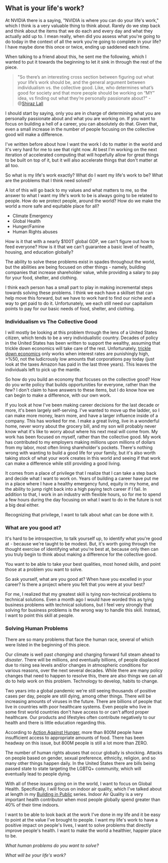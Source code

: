 ## What is your life's work?

At NVIDIA there is a saying, "NVIDIA is where you can do your life's work," which I think is a very valuable thing to think about. Rarely do we step back and think about the items that we do each and every day and what they actually add up to. I mean really, when did you assess what you're going to do today in the context of all the work you're going to complete in your life? I have maybe done this once or twice, ending up saddened each time. 

When talking to a friend about this, he sent me the following, which I wanted to put it towards the beginning to let it sink in through the rest of the piece. 

> "So there’s an interesting cross section between figuring out what your life’s work should be, and the general argument between individualism vs. the collective good. Like, who determines what’s good for society and that more people should be working on “MY” idea, vs finding out what they’re personally passionate about?" - @[Shiraz Lall](@shizman)

I should start by saying, only you are in charge of determining what you are personally passionate about and what you are working on. If you want to focus on building a hell of a career, you can absolutely do that. Given that, even a small increase in the number of people focusing on the collective good will make a difference. 

I've written before about how I want the work I do to matter in the world and it's very hard for me to see that right now. At best I'm working on the next iteration of accelerated computing that will hopefully allow for great things to be built on top of it, but it will also accelerate things that don't matter at all too. 

So what is my life's work exactly? What do I want my life's work to be? What are the problems that I think need solved?

A lot of this will go back to my values and what matters to me, so the answer to what I want my life's work to be is always going to be related to people. How do we protect people, around the world? How do we make the world a more safe and equitable place for all? 

- Climate Emergency
- Global Health
- Hunger/Famine
- Human Rights abuses

How is it that with a nearly $100T global GDP, we can't figure out how to feed everyone? How is it that we can't guarantee a basic level of health, housing, and education globally?

The ability to solve these problems exist in spades throughout the world, but the abilities are being focused on other things - namely, building companies that increase shareholder value, while providing a salary to pay for your food, shelter, and clothing.

I think each person has a small part to play in making incremental steps towards solving these problems. I think we each have a skillset that can help move this forward, but we have to work hard to find our niche and a way to get paid to do it. Unfortunately, we each still need our capitalism points to pay for our basic needs of food, shelter, and clothing. 

### Individualism vs The Collective Good

I will mostly be looking at this problem through the lens of a United States citizen, which tends to be a very individualistic country. Decades of policy in the United States has been written to support the wealthy, assuming that trickle down economics will take care of the rest. Unfortunately, [trickle down economics](https://www.thebalance.com/trickle-down-economics-theory-effect-does-it-work-3305572) only works when interest rates are punishingly high, >%50, not the ludicrously low amounts that corporations pay today (just look at the taxes Amazon has paid in the last three years). This leaves the individuals left to pick up the mantle.

So how do you build an economy that focuses on the collective good? How do you write policy that builds opportunities for everyone, rather than the few? I don't claim to have answers to these items, but I do know how we can begin to make a difference, with our own work.

If you look at how I've been making career decisions for the last decade or more, it's been largely self-serving. I've wanted to move up the ladder, so I can make more money, learn more, and have a larger influence inside of a company. This has worked for me. I make a great living, live in a wonderful home, never worry about the grocery bill, and my son will probably never know what it's like to worry about where his next meal will come from. My work has been focused on myself, rather than the collective good. My work has contributed to my employers making millions upon millions of dollars from my labor, most often lining shareholder's pockets. There's nothing wrong with wanting to build a good life for your family, but it's also worth taking stock of what your work creates in this world and seeing if that work can make a difference while still providing a good living.

It comes from a place of privilege that I realize that I can take a step back and decide what I want to work on. Years of building a career have put me in a place where I have a healthy emergency fund, equity in my home, and the ability to jump right back into a high paying tech career if I fail. In addition to that, I work in an industry with flexible hours, so for me to spend a few hours during the day focusing on what I want to do in the future is not a big deal either.

Recognizing that privilege, I want to talk about what can be done with it. 

### What are you good at?

It's hard to be introspective, to talk yourself up, to identify what you're good at - because we're taught to be modest. But, it's worth going through the thought exercise of identifying what you're best at, because only then can you truly begin to think about making a difference for the collective good. 

You want to be able to take your best qualities, most honed skills, and point those at a problem you want to solve. 

So ask yourself, what are you good at? When have you excelled in your career? Is there a project where you felt that you were at your best?

For me, I realized that my greatest skill is tying non-technical problems to technical solutions. Even a month ago I would have worded this as tying business problems with technical solutions, but I feel very strongly that solving for business problems is the wrong way to handle this skill. Instead, I want to point this skill at people.

### Solving Human Problems

There are so many problems that face the human race, several of which were listed in the beginning of this piece.

Our climate is well past _changing_ and charging forward full steam ahead to _disaster_. There will be millions, and eventually billions, of people displaced due to rising sea levels and/or changes in atmospheric conditions for various reasons, over the next several decades. While there are many policy changes that need to happen to resolve this, there are also things we can all do to help work on this problem. Technology to develop, habits to change.

Two years into a global pandemic we're still seeing thousands of positive cases per day, people are still dying, among other things. There will be increasing amounts of viruses in the future. There are billions of people that live in countries with poor healthcare systems. Even people who live in some first world countries don't have access to or can't afford proper healthcare. Our products and lifestyles often contribute negatively to our health and there is little education regarding this. 

According to [Action Against Hunger](https://www.actionagainsthunger.org/world-hunger-facts-statistics), more than 800M people have insufficient access to appropriate amounts of food. There has been headway on this issue, but 800M people is still a lot more than ZERO.

The number of human rights abuses that occur globally is shocking. Attacks on people based on gender, sexual preference, ethnicity, religion, and so many other things happen daily. In the United States there are bills being passed state to state targeting the LGBTQ+ community, which will eventually lead to people dying. 

With all of these issues going on in the world, I want to focus on Global Health. Specifically, I will focus on indoor air quality, which I've talked about at length in my [Building in Public](https://wes.today/series/building-in-public) series. Indoor Air Quality is a very important health contributor when most people globally spend greater than 40% of their time indoors. 

I want to be able to look back at the work I've done in my life and it be easy to point at the value I've brought to people. I want my life's work to have a positive impact on people's lives, I want to solve problems that directly improve people's health. I want to make the world a healthier, happier place to be. 

_What human problems do you want to solve?_

_What will be your life's work?_
